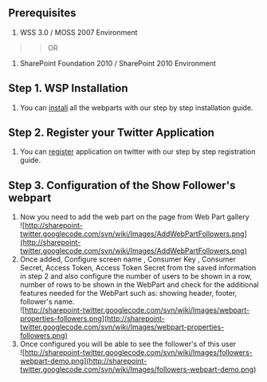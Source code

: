 ## Prerequisites ##
  1. WSS 3.0 / MOSS 2007 Environment
> > OR
  1. SharePoint Foundation 2010 / SharePoint 2010 Environment
## Step 1. WSP Installation ##
  1. You can [install](Installation.md) all the webparts with our step by step installation guide.

## Step 2. Register your Twitter Application ##
  1. You can [register](ApplicationRegistrationTwitter.md) application on twitter with our step by step registration guide.

## Step 3. Configuration of the Show Follower's webpart ##

  1. Now you need to add the web part on the page from Web Part gallery <br /> ![http://sharepoint-twitter.googlecode.com/svn/wiki/Images/AddWebPartFollowers.png](http://sharepoint-twitter.googlecode.com/svn/wiki/Images/AddWebPartFollowers.png)
  1. Once added, Configure screen name , Consumer Key , Consumer Secret, Access Token, Access Token Secret from the saved information in step 2 and also configure the number of users to be shown in a row, number of rows to be shown in the WebPart and check for the additional features needed for the WebPart such as: showing header, footer, follower's name.<br /> ![http://sharepoint-twitter.googlecode.com/svn/wiki/Images/webpart-properties-followers.png](http://sharepoint-twitter.googlecode.com/svn/wiki/Images/webpart-properties-followers.png)
  1. Once configured you will be able to see the follower's of this user <br /> ![http://sharepoint-twitter.googlecode.com/svn/wiki/Images/followers-webpart-demo.png](http://sharepoint-twitter.googlecode.com/svn/wiki/Images/followers-webpart-demo.png)

